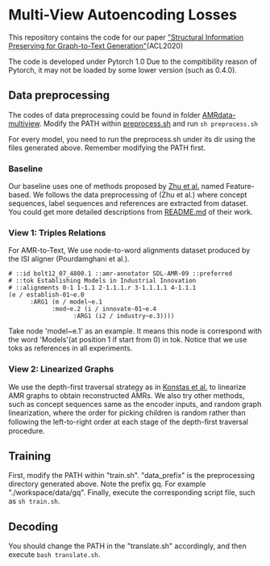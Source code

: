 # Multi-View Autoencoding Losses

This repository contains the code for our paper ["Structural Information Preserving for Graph-to-Text Generation"](https://)(ACL2020)

The code is developed under Pytorch 1.0 Due to the compitibility reason of Pytorch, it may not be loaded by some lower version (such as 0.4.0).

## Data preprocessing 
The codes of data preprocessing could be found in folder [AMRdata-multiview](https://github.com/Soistesimmer/work-code-20190910/tree/master/AMRdata-multiview). Modify the PATH within [preprocess.sh](https://github.com/Soistesimmer/work-code-20190910/blob/master/AMRdata-multiview/preprocess.sh) and run ```sh preprocess.sh```

For every model, you need to run the preprocess.sh under its dir using the files generated above. Remember modifying the PATH first.

### Baseline 

Our baseline uses one of methods proposed by [Zhu et al.](https://github.com/Amazing-J/structural-transformer) named Feature-based. We follows the data preprocessing of (Zhu et al.) where concept sequences, label sequences and references are extracted from dataset. You could get more detailed descriptions from [README.md](https://github.com/Amazing-J/structural-transformer/blob/master/README.md) of their work.

### View 1: Triples Relations

For AMR-to-Text, We use node-to-word alignments dataset produced by the ISI aligner (Pourdamghani et al.).
```
# ::id bolt12_07_4800.1 ::amr-annotator SDL-AMR-09 ::preferred
# ::tok Establishing Models in Industrial Innovation
# ::alignments 0-1 1-1.1 2-1.1.1.r 3-1.1.1.1 4-1.1.1
(e / establish-01~e.0 
      :ARG1 (m / model~e.1 
            :mod~e.2 (i / innovate-01~e.4 
                  :ARG1 (i2 / industry~e.3))))
```
Take node 'model~e.1' as an example. It means this node is correspond with the word 'Models'(at position 1 if start from 0) in tok. Notice that we use toks as references in all experiments.

### View 2: Linearized Graphs

We use the depth-first traversal strategy as in [Konstas et al.](https://github.com/sinantie/NeuralAmr) to linearize AMR graphs to obtain reconstructed AMRs. We also try other methods, such as concept sequences same as the encoder inputs, and random graph linearization, where the order for picking children is random rather than following the left-to-right order at each stage of the depth-ﬁrst traversal procedure.


## Training 

First, modify the PATH within "train.sh". "data_prefix" is the preprocessing directory generated above. Note the prefix gq. For example "./workspace/data/gq". Finally, execute the corresponding script file, such as ```sh train.sh```.

## Decoding 

You should change the PATH in the "translate.sh" accordingly, and then execute ```bash translate.sh```. 
